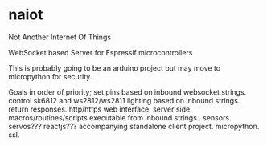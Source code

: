 # naiot
Not Another Internet Of Things

WebSocket based Server for Espressif microcontrollers

This is probably going to be an arduino project but may move to micropython for security.

Goals in order of priority;
set pins based on inbound websocket strings.
control sk6812 and ws2812/ws2811 lighting based on inbound strings.
return responses.
http/https web interface.
server side macros/routines/scripts executable from inbound strings..
sensors.
servos???
reactjs???
accompanying standalone client project.
micropython.
ssl.
